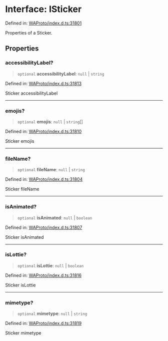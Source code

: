 # Interface: ISticker

Defined in: [WAProto/index.d.ts:31801](https://github.com/Fokusdotid/Baileys/blob/3533fb5d5a1e97f0cc8384505a121b389a346518/WAProto/index.d.ts#L31801)

Properties of a Sticker.

## Properties

### accessibilityLabel?

> `optional` **accessibilityLabel**: `null` \| `string`

Defined in: [WAProto/index.d.ts:31813](https://github.com/Fokusdotid/Baileys/blob/3533fb5d5a1e97f0cc8384505a121b389a346518/WAProto/index.d.ts#L31813)

Sticker accessibilityLabel

***

### emojis?

> `optional` **emojis**: `null` \| `string`[]

Defined in: [WAProto/index.d.ts:31810](https://github.com/Fokusdotid/Baileys/blob/3533fb5d5a1e97f0cc8384505a121b389a346518/WAProto/index.d.ts#L31810)

Sticker emojis

***

### fileName?

> `optional` **fileName**: `null` \| `string`

Defined in: [WAProto/index.d.ts:31804](https://github.com/Fokusdotid/Baileys/blob/3533fb5d5a1e97f0cc8384505a121b389a346518/WAProto/index.d.ts#L31804)

Sticker fileName

***

### isAnimated?

> `optional` **isAnimated**: `null` \| `boolean`

Defined in: [WAProto/index.d.ts:31807](https://github.com/Fokusdotid/Baileys/blob/3533fb5d5a1e97f0cc8384505a121b389a346518/WAProto/index.d.ts#L31807)

Sticker isAnimated

***

### isLottie?

> `optional` **isLottie**: `null` \| `boolean`

Defined in: [WAProto/index.d.ts:31816](https://github.com/Fokusdotid/Baileys/blob/3533fb5d5a1e97f0cc8384505a121b389a346518/WAProto/index.d.ts#L31816)

Sticker isLottie

***

### mimetype?

> `optional` **mimetype**: `null` \| `string`

Defined in: [WAProto/index.d.ts:31819](https://github.com/Fokusdotid/Baileys/blob/3533fb5d5a1e97f0cc8384505a121b389a346518/WAProto/index.d.ts#L31819)

Sticker mimetype
